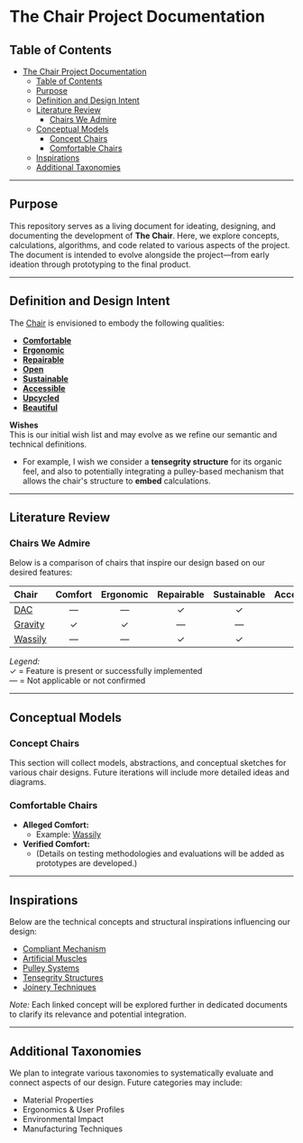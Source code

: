 # The Chair Project Documentation

## Table of Contents
- [The Chair Project Documentation](#the-chair-project-documentation)
  - [Table of Contents](#table-of-contents)
  - [Purpose](#purpose)
  - [Definition and Design Intent](#definition-and-design-intent)
  - [Literature Review](#literature-review)
    - [Chairs We Admire](#chairs-we-admire)
  - [Conceptual Models](#conceptual-models)
    - [Concept Chairs](#concept-chairs)
    - [Comfortable Chairs](#comfortable-chairs)
  - [Inspirations](#inspirations)
  - [Additional Taxonomies](#additional-taxonomies)

---

## Purpose
This repository serves as a living document for ideating, designing, and documenting the development of **The Chair**. Here, we explore concepts, calculations, algorithms, and code related to various aspects of the project. The document is intended to evolve alongside the project—from early ideation through prototyping to the final product.

---

## Definition and Design Intent

The [Chair](defs/chair.md) is envisioned to embody the following qualities:
- **[Comfortable](features/comfort.md)**
- **[Ergonomic](features/ergonomy.md)**
- **[Repairable](features/repair.md)**
- **[Open](features/openness.md)**
- **[Sustainable](features/sustainability.md)**
- **[Accessible](features/access.md)**
- **[Upcycled](features/lifeCycle.md)**
- **[Beautiful](features/aesthetics.md)**

**Wishes**  
This is our initial wish list and may evolve as we refine our semantic and technical definitions. 

- For example, I wish we consider a **tensegrity structure** for its organic feel, and also to potentially integrating a pulley-based mechanism that allows the chair's structure to **embed** calculations.

---

## Literature Review

### Chairs We Admire

Below is a comparison of chairs that inspire our design based on our desired features:

| Chair                                                 | Comfort | Ergonomic | Repairable | Sustainable | Accessible | Upcycled | Beautiful | Open |
| :---------------------------------------------------- | :-----: | :-------: | :--------: | :---------: | :--------: | :------: | :-------: | :--: |
| [DAC](https://dac.dk/en/chair/)                         |   —     |     —     |     ✓      |     ✓      |     ✓     |    ✓     |     ✓     |  ✓   |
| [Gravity](https://www.varierfurniture.com/en/gravity)   |   ✓     |     ✓     |     —      |     —      |     —     |    —     |     ✓     |  —   |
| [Wassily](https://en.wikipedia.org/wiki/Wassily_Chair)  |   —     |     —     |     ✓      |     ✓      |     —     |    —     |     ✓     |  —   |

*Legend:*  
✓ = Feature is present or successfully implemented  
— = Not applicable or not confirmed  

---

## Conceptual Models

### Concept Chairs
This section will collect models, abstractions, and conceptual sketches for various chair designs. Future iterations will include more detailed ideas and diagrams.

### Comfortable Chairs
- **Alleged Comfort:**  
  - Example: [Wassily](https://en.wikipedia.org/wiki/Wassily_Chair)
- **Verified Comfort:**  
  - (Details on testing methodologies and evaluations will be added as prototypes are developed.)

---

## Inspirations

Below are the technical concepts and structural inspirations influencing our design:
- [Compliant Mechanism](https://en.wikipedia.org/wiki/Compliant_mechanism)
- [Artificial Muscles](https://en.wikipedia.org/wiki/Artificial_muscle)
- [Pulley Systems](https://en.wikipedia.org/wiki/Pulley)
- [Tensegrity Structures](https://en.wikipedia.org/wiki/Tensegrity)
- [Joinery Techniques](https://en.wikipedia.org/wiki/Joinery)

*Note:* Each linked concept will be explored further in dedicated documents to clarify its relevance and potential integration.

---

## Additional Taxonomies

We plan to integrate various taxonomies to systematically evaluate and connect aspects of our design. Future categories may include:
- Material Properties
- Ergonomics & User Profiles
- Environmental Impact
- Manufacturing Techniques




